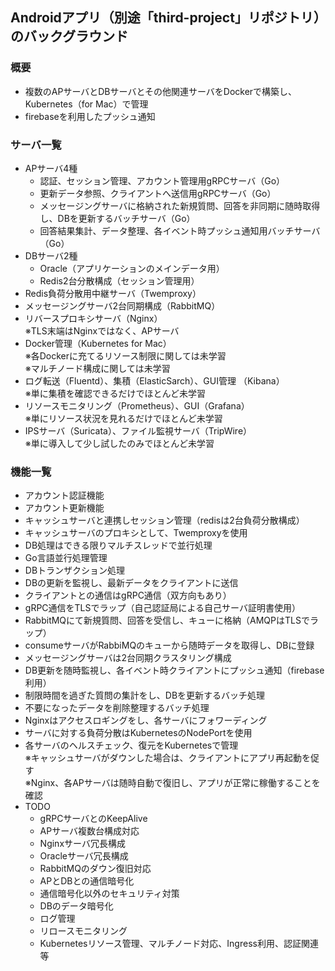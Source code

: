 ## Androidアプリ（別途「third-project」リポジトリ）のバックグラウンド
### 概要
- 複数のAPサーバとDBサーバとその他関連サーバをDockerで構築し、Kubernetes（for Mac）で管理  
- firebaseを利用したプッシュ通知  
### サーバ一覧
- APサーバ4種  
  - 認証、セッション管理、アカウント管理用gRPCサーバ（Go）  
  - 更新データ参照、クライアントへ送信用gRPCサーバ（Go）  
  - メッセージングサーバに格納された新規質問、回答を非同期に随時取得し、DBを更新するバッチサーバ（Go）  
  - 回答結果集計、データ整理、各イベント時プッシュ通知用バッチサーバ（Go）  
- DBサーバ2種  
  - Oracle（アプリケーションのメインデータ用）  
  - Redis2台分散構成（セッション管理用）  
- Redis負荷分散用中継サーバ（Twemproxy）  
- メッセージングサーバ2台同期構成（RabbitMQ）  
- リバースプロキシサーバ（Nginx）  
※TLS末端はNginxではなく、APサーバ  
- Docker管理（Kubernetes for Mac）  
※各Dockerに充てるリソース制限に関しては未学習  
※マルチノード構成に関しては未学習  
- ログ転送（Fluentd）、集積（ElasticSarch）、GUI管理 （Kibana）  
※単に集積を確認できるだけでほとんど未学習  
- リソースモニタリング（Prometheus）、GUI（Grafana）  
※単にリソース状況を見れるだけでほとんど未学習  
- IPSサーバ（Suricata）、ファイル監視サーバ（TripWire）  
※単に導入して少し試したのみでほとんど未学習  
### 機能一覧
- アカウント認証機能  
- アカウント更新機能  
- キャッシュサーバと連携しセッション管理（redisは2台負荷分散構成）  
- キャッシュサーバのプロキシとして、Twemproxyを使用  
- DB処理はできる限りマルチスレッドで並行処理  
- Go言語並行処理管理  
- DBトランザクション処理  
- DBの更新を監視し、最新データをクライアントに送信  
- クライアントとの通信はgRPC通信（双方向もあり）  
- gRPC通信をTLSでラップ（自己認証局による自己サーバ証明書使用）  
- RabbitMQにて新規質問、回答を受信し、キューに格納（AMQPはTLSでラップ）  
- consumeサーバがRabbiMQのキューから随時データを取得し、DBに登録  
- メッセージングサーバは2台同期クラスタリング構成  
- DB更新を随時監視し、各イベント時クライアントにプッシュ通知（firebase利用）  
- 制限時間を過ぎた質問の集計をし、DBを更新するバッチ処理  
- 不要になったデータを削除整理するバッチ処理  
- Nginxはアクセスロギングをし、各サーバにフォワーディング  
- サーバに対する負荷分散はKubernetesのNodePortを使用  
- 各サーバのヘルスチェック、復元をKubernetesで管理  
※キャッシュサーバがダウンした場合は、クライアントにアプリ再起動を促す  
※Nginx、各APサーバは随時自動で復旧し、アプリが正常に稼働することを確認  
- TODO  
  - gRPCサーバとのKeepAlive    
  - APサーバ複数台構成対応  
  - Nginxサーバ冗長構成  
  - Oracleサーバ冗長構成  
  - RabbitMQのダウン復旧対応  
  - APとDBとの通信暗号化  
  - 通信暗号化以外のセキュリティ対策  
  - DBのデータ暗号化  
  - ログ管理  
  - リロースモニタリング  
  - Kubernetesリソース管理、マルチノード対応、Ingress利用、認証関連等  

